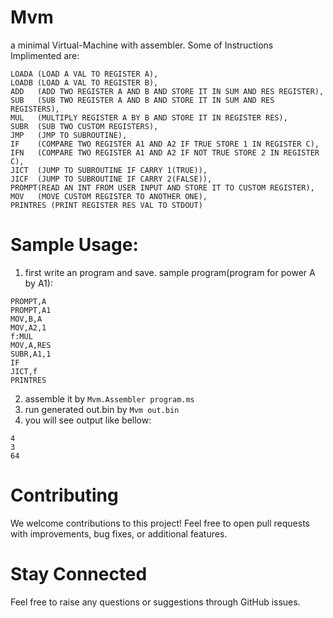 # Mvm
a minimal Virtual-Machine with assembler.
Some of Instructions Implimented are:
```
LOADA (LOAD A VAL TO REGISTER A),
LOADB (LOAD A VAL TO REGISTER B),
ADD   (ADD TWO REGISTER A AND B AND STORE IT IN SUM AND RES REGISTER),
SUB   (SUB TWO REGISTER A AND B AND STORE IT IN SUM AND RES REGISTERS),
MUL   (MULTIPLY REGISTER A BY B AND STORE IT IN REGISTER RES),
SUBR  (SUB TWO CUSTOM REGISTERS),
JMP   (JMP TO SUBROUTINE),
IF    (COMPARE TWO REGISTER A1 AND A2 IF TRUE STORE 1 IN REGISTER C),
IFN   (COMPARE TWO REGISTER A1 AND A2 IF NOT TRUE STORE 2 IN REGISTER C),
JICT  (JUMP TO SUBROUTINE IF CARRY 1(TRUE)),
JICF  (JUMP TO SUBROUTINE IF CARRY 2(FALSE)),
PROMPT(READ AN INT FROM USER INPUT AND STORE IT TO CUSTOM REGISTER),
MOV   (MOVE CUSTOM REGISTER TO ANOTHER ONE),
PRINTRES (PRINT REGISTER RES VAL TO STDOUT)
```
# Sample Usage:
1. first write an program and save.
sample program(program for power A by A1):
```
PROMPT,A
PROMPT,A1
MOV,B,A
MOV,A2,1
f:MUL
MOV,A,RES
SUBR,A1,1
IF
JICT,f
PRINTRES
```
2. assemble it by `Mvm.Assembler program.ms`
3. run generated out.bin by `Mvm out.bin`
4. you will see output like bellow:
```
4
3
64
```
# Contributing
We welcome contributions to this project! Feel free to open pull requests with improvements, bug fixes, or additional features.

# Stay Connected
Feel free to raise any questions or suggestions through GitHub issues.